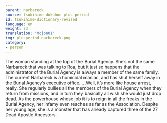 ```yaml
---
parent: narbareck
source: tsukihime-dokuhon-plus-period
id: tsukihime-dictionary-revised
language: en
weight: 73
translation: "Mcjon01"
img: plusperiod_narbareck.png
category:
- person
---
```


The woman standing at the top of the Burial Agency. She’s not the same Narbareck that was talking to Roa, but it just so happens that the administrator of the Burial Agency is always a member of the same family. The current Narbareck is a homicidal maniac, and has shut herself away in the Burial Agency’s executive office.
…Well, it’s more like house arrest, really.
She regularly bullies all the members of the Burial Agency when they return from missions, and in turn they basically all wish she would just drop dead.
As the powerhouse whose job it is to reign in all the freaks in the Burial Agency, her infamy even reaches as far as the Association. Despite her young age, she is a monster that has already captured three of the 27 Dead Apostle Ancestors.
